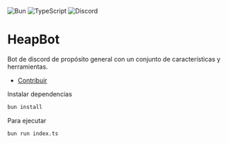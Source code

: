 ![Bun](https://img.shields.io/badge/Bun-%23000000.svg?style=for-the-badge&logo=bun&logoColor=white) 
![TypeScript](https://img.shields.io/badge/typescript-%23007ACC.svg?style=for-the-badge&logo=typescript&logoColor=white)
![Discord](https://img.shields.io/badge/Discord-%235865F2.svg?style=for-the-badge&logo=discord&logoColor=white)

# HeapBot
Bot de discord de propósito general con un conjunto de características y herramientas.

- [Contribuir](./CONTRIBUTING.md)

Instalar dependencias
```bash
bun install
```

Para ejecutar
```bash
bun run index.ts
```
